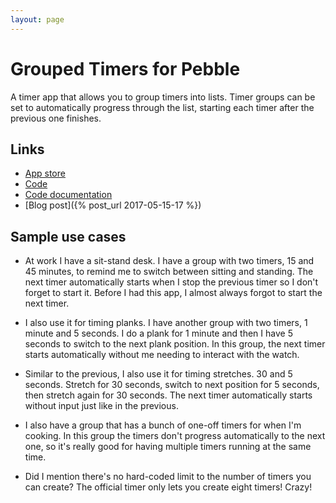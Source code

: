 ```yaml
---
layout: page
---
```


Grouped Timers for Pebble
=========================

A timer app that allows you to group timers into lists. Timer groups can be set
to automatically progress through the list, starting each timer after the
previous one finishes.

## Links
- [App store](https://apps.getpebble.com/en_US/application/58f985730dfc329fda001649)
- [Code](https://gitlab.com/spencewenski/pebble_grouped_timers)
- [Code documentation](https://spencewenski.gitlab.io/pebble_grouped_timers)
- [Blog post]({% post_url 2017-05-15-17 %})

## Sample use cases
- At work I have a sit-stand desk. I have a group with two timers, 15 and 45
minutes, to remind me to switch between sitting and standing. The next timer
automatically starts when I stop the previous timer so I don't forget to start
it. Before I had this app, I almost always forgot to start the next timer.

- I also use it for timing planks. I have another group with two timers, 1
minute and 5 seconds. I do a plank for 1 minute and then I have 5 seconds to
switch to the next plank position. In this group, the next timer starts
automatically without me needing to interact with the watch.

- Similar to the previous, I also use it for timing stretches. 30 and 5 seconds.
Stretch for 30 seconds, switch to next position for 5 seconds, then stretch
again for 30 seconds. The next timer automatically starts without input just
like in the previous.

- I also have a group that has a bunch of one-off timers for when I'm cooking.
In this group the timers don't progress automatically to the next one, so it's
really good for having multiple timers running at the same time.

- Did I mention there's no hard-coded limit to the number of timers you can
create? The official timer only lets you create eight timers! Crazy!
